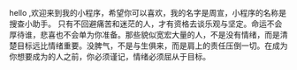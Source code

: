 hello ,欢迎来到我的小程序，希望你可以喜欢，我的名字是周宣，小程序的名称是搜查小助手。
只有不回避痛苦和迷茫的人，才有资格去谈乐观与坚定。命运不会厚待谁，悲喜也不会单为你准备。那些貌似宽宏大量的人，不是没有情绪，而是清楚目标远比情绪重要。没脾气，不是与生俱来，而是肩上的责任压倒一切。在成为你想要成为的人之前，你必须谨记，情绪必须屈从于目标。